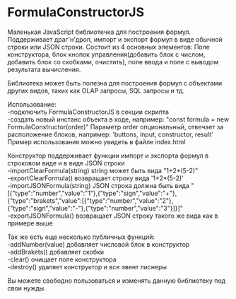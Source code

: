 # FormulaConstructorJS
Маленькая JavaScript библиотечка для построения формул. Поддерживает драг'н'дроп, импорт и экспорт формул в виде обычной строки или JSON строки.
Состоит из 4 основных элементов: Поле конструктора, блок кнопок управления(добавить блок с числом, добавить блок со скобками, очистить),
поле ввода и поле с выводом результата вычисления.

Библиотека может быть полезна для построения формул с объектами других видов, таких как OLAP запросы, SQL запросы и тд. 

Использование:  
-подключить FormulaConstructorJS в секции скрипта  
-создать новый инстанс объекта в коде, например: "const formula = new FormulaConstructor(order)"
Параметр order опциональный, отвечает за расположение блоков, например: 'buttons, input, constructor, result'
Пример использования можно увидеть в файле index.html

Конструктор поддерживает функции импорт и экспорта формул в строковом виде и в виде JSON строки  
-importClearFormula(string) string может быть вида "1+2*(5-2)"  
-exportClearFormula() возвращает строку вида '1+2*(5-2)'  
-importJSONFormula(string) JSON строка должна быть вида "[{"type":"number","value":"1"},{"type":"sign","value":"+"},{"type":"brakets","value":[{"type":"number","value":"2"},{"type":"sign","value":"-"},{"type":"number","value":"3"}]}]"  
-exportJSONFormula() возвращает JSON строку такого же вида как в примере выше

Так же есть еще несколько публичных функций:  
-addNumber(value) добавляет числовой блок в конструктор  
-addBrakets() добавляет скобки  
-clear() очищает поле конструктора  
-destroy() удаляет конструктор и все эвент лиснеры

Вы можете свободно пользоваться и изменять данную библиотеку под свои нужды.
